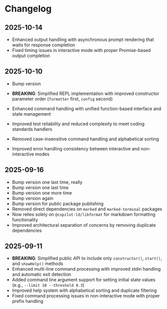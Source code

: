 # Changelog

## 2025-10-14

- Enhanced output handling with asynchronous prompt rendering that waits for
  response completion
- Fixed timing issues in interactive mode with proper Promise-based output
  completion

## 2025-10-10

- Bump version

- **BREAKING**: Simplified REPL implementation with improved constructor
  parameter order (`formatter` first, `config` second)
- Enhanced command handling with unified function-based interface and state
  management
- Improved test reliability and reduced complexity to meet coding standards
  handlers
- Removed case-insensitive command handling and alphabetical sorting
- Improved error handling consistency between interactive and non-interactive
  modes

## 2025-09-16

- Bump version one last time, really
- Bump version one last time
- Bump version one more time
- Bump version again
- Bump version for public package publishing
- Removed direct dependencies on `marked` and `marked-terminal` packages
- Now relies solely on `@copilot-ld/libformat` for markdown formatting
  functionality
- Improved architectural separation of concerns by removing duplicate
  dependencies

## 2025-09-11

- **BREAKING**: Simplified public API to include only `constructor()`,
  `start()`, and `showHelp()` methods
- Enhanced multi-line command processing with improved stdin handling and
  automatic exit detection
- Added command line argument support for setting initial state values (e.g.,
  `--limit 10 --threshold 0.3`)
- Improved help system with alphabetical sorting and duplicate filtering
- Fixed command processing issues in non-interactive mode with proper prefix
  handling
